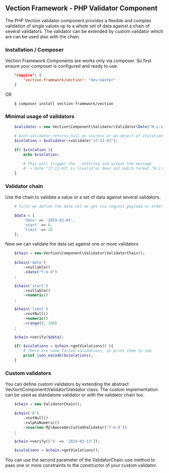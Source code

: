 ## Vection Framework - PHP Validator Component

The PHP Vection validator component provides a flexible and complex validation of single values up to a whole set of data against a chain of several validators. The validator can be extended by custom validator which are can be used also with the chain.

### Installation / Composer

Vection Framework Components are works only via composer. So first ensure your composer is configured and ready to use.

```json
    "require": {
        "vection-framework/vection": "dev-master"
    }
```

OR

```shell script
    $ composer install vection-framework/vection
```

### Minimal usage of validators

```php
    $validator = new Vection\Component\Validator\Validator\Date("H:i:s");

    # Each validator returns null on success or an object of Violation on fail
    $violation = $validator->validate("17:12-43");

    if( $violation ){
        echo $violation;
  
        # This will trigger the __toString and output the message
        # -> Date "17:12-43" is invalid or does not match format "H:i:s".
    } 
```


### Validator chain
Use the chain to validate a value or a set of data against several validators.

```php
    # First we define the data set we got via request payload or other input

    $data = [
        'date' => '2019-02-03',
        'start' => 0,
        'limit' => 20
    ];
```
Now we can validate the data set against one or more validators

```php
    $chain = new Vection\Component\Validator\ValidatorChain();
    
    $chain('date')
        ->nullable()
        ->date("Y-m-d")
    ;

    $chain('start')
        ->nullable()
        ->numeric()
    ;

    $chain('limit')
        ->notNull()
        ->numeric()
        ->range(0, 100)
    ;

    $chain->verify($data);

    if( $violations = $chain->getViolations() ){
        # There are some failed validations, so print them to see
        print json_encode($violations);
    } 
```

### Custom validators 

You can define custom validators by extending the abstract Vection\Component\Validator\Validator class.
The custom implementation can be used as standalone validator or with the validator chain too.

```php
    $chain = new ValidatorChain();

    $chain('b')
        ->notNull()
        ->alphaNumeric()
        ->use(new My\Awesome\CustomValidator('Y-m-d'))
    ;

    $chain->verify(['b' => '2019-03-13']);

    $violations = $chain->getViolations();
```

You can use the second parameter of the ValidatorChain::use method to pass one or more constraints to the constructor
of your custom validator.